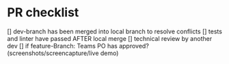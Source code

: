 # PR checklist

[] dev-branch has been merged into local branch to resolve conflicts
[] tests and linter have passed AFTER local merge
[] technical review by another dev
[] if feature-Branch: Teams PO has approved? (screenshots/screencapture/live demo)
